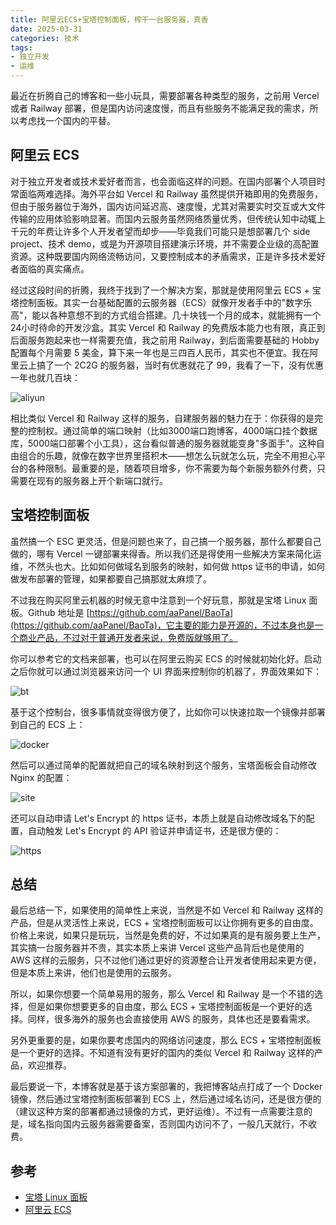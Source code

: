 ```yaml
---
title: 阿里云ECS+宝塔控制面板，榨干一台服务器，真香
date: 2025-03-31
categories: 技术
tags:
- 独立开发
- 运维
---
```


最近在折腾自己的博客和一些小玩具，需要部署各种类型的服务，之前用 Vercel 或者 Railway 部署，但是国内访问速度慢，而且有些服务不能满足我的需求，所以考虑找一个国内的平替。

## 阿里云 ECS

对于独立开发者或技术爱好者而言，也会面临这样的问题。在国内部署个人项目时常面临两难选择。海外平台如 Vercel 和 Railway 虽然提供开箱即用的免费服务，但由于服务器位于海外，国内访问延迟高、速度慢，尤其对需要实时交互或大文件传输的应用体验影响显著。而国内云服务虽然网络质量优秀，但传统认知中动辄上千元的年费让许多个人开发者望而却步——毕竟我们可能只是想部署几个 side project、技术 demo，或是为开源项目搭建演示环境，并不需要企业级的高配置资源。这种既要国内网络流畅访问，又要控制成本的矛盾需求，正是许多技术爱好者面临的真实痛点。

经过这段时间的折腾，我终于找到了一个解决方案，那就是使用阿里云 ECS + 宝塔控制面板。其实一台基础配置的云服务器（ECS）就像开发者手中的"数字乐高"，能以各种意想不到的方式组合搭建。几十块钱一个月的成本，就能拥有一个24小时待命的开发沙盒。其实 Vercel 和 Railway 的免费版本能力也有限，真正到后面服务跑起来也一样需要充值，我之前用 Railway，到后面需要基础的 Hobby 配置每个月需要 5 美金，算下来一年也是三四百人民币，其实也不便宜。我在阿里云上搞了一个 2C2G 的服务器，当时有优惠就花了 99，我看了一下，没有优惠一年也就几百块：

![aliyun](aliyun.png)

相比类似 Vercel 和 Railway 这样的服务，自建服务器的魅力在于：你获得的是完整的控制权。通过简单的端口映射（比如3000端口跑博客，4000端口挂个数据库，5000端口部署个小工具），这台看似普通的服务器就能变身"多面手"。这种自由组合的乐趣，就像在数字世界里搭积木——想怎么玩就怎么玩，完全不用担心平台的各种限制。最重要的是，随着项目增多，你不需要为每个新服务额外付费，只需要在现有的服务器上开个新端口就行。

## 宝塔控制面板

虽然搞一个 ESC 更灵活，但是问题也来了，自己搞一个服务器，那什么都要自己做的，哪有 Vercel 一键部署来得香。所以我们还是得使用一些解决方案来简化运维，不然头也大。比如如何做域名到服务的映射，如何做 https 证书的申请，如何做发布部署的管理，如果都要自己搞那就太麻烦了。

不过我在购买阿里云机器的时候无意中注意到一个好玩意，那就是宝塔 Linux 面板。Github 地址是 [https://github.com/aaPanel/BaoTa](https://github.com/aaPanel/BaoTa)，它主要的能力是开源的，不过本身也是一个商业产品，不过对于普通开发者来说，免费版就够用了。

你可以参考它的文档来部署，也可以在阿里云购买 ECS 的时候就初始化好。启动之后你就可以通过浏览器来访问一个 UI 界面来控制你的机器了，界面效果如下：

![bt](bt.png)

基于这个控制台，很多事情就变得很方便了，比如你可以快速拉取一个镜像并部署到自己的 ECS 上：

![docker](docker.png)

然后可以通过简单的配置就把自己的域名映射到这个服务，宝塔面板会自动修改 Nginx 的配置：

![site](site.png)

还可以自动申请 Let's Encrypt 的 https 证书，本质上就是自动修改域名下的配置，自动触发 Let's Encrypt 的 API 验证并申请证书，还是很方便的：

![https](https.png)

## 总结

最后总结一下，如果使用的简单性上来说，当然是不如 Vercel 和 Railway 这样的产品，但是从灵活性上来说，ECS + 宝塔控制面板可以让你拥有更多的自由度。价格上来说，如果只是玩玩，当然是免费的好，不过如果真的是有服务要上生产，其实搞一台服务器并不贵，其实本质上来讲 Vercel 这些产品背后也是使用的 AWS 这样的云服务，只不过他们通过更好的资源整合让开发者使用起来更方便，但是本质上来讲，他们也是使用的云服务。

所以，如果你想要一个简单易用的服务，那么 Vercel 和 Railway 是一个不错的选择，但是如果你想要更多的自由度，那么 ECS + 宝塔控制面板是一个更好的选择。同样，很多海外的服务也会直接使用 AWS 的服务，具体也还是要看需求。

另外更重要的是，如果你要考虑国内的网络访问速度，那么 ECS + 宝塔控制面板是一个更好的选择。不知道有没有更好的国内的类似 Vercel 和 Railway 这样的产品，欢迎推荐。

最后要说一下，本博客就是基于该方案部署的，我把博客站点打成了一个 Docker 镜像，然后通过宝塔控制面板部署到 ECS 上，然后通过域名访问，还是很方便的（建议这种方案的部署都通过镜像的方式，更好运维）。不过有一点需要注意的是，域名指向国内云服务器需要备案，否则国内访问不了，一般几天就行，不收费。

## 参考

- [宝塔 Linux 面板](https://www.bt.cn/)
- [阿里云 ECS](https://www.aliyun.com/product/ecs)
